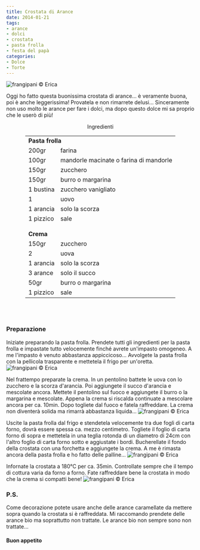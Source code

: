 ```yaml
---
title: Crostata di Arance
date: 2014-01-21
tags:
- arance
- dolci
- crostata
- pasta frolla
- festa del papà
categories:
- Dolce
- Torte
---
```

![](header.jpg "frangipani © Erica")

Oggi ho fatto questa buonissima crostata di arance... è veramente buona, poi è anche leggerissima! Provatela e non rimarrete delusi... Sinceramente non uso molto le arance per fare i dolci, ma dopo questo dolce mi sa proprio che le userò di più!


<div id="wrapper" style="text-align: center">
  <div id="yourdiv" style="display: inline-block;">
    <div class="ingredients">
      <div class="ingredients-title">Ingredienti</div>
      <table>
        <tbody>
          <tr>
            <td colspan="2"><b>Pasta frolla</b></td>
          </tr>
          <tr>
            <td>200gr</td>
            <td>farina</td>
          </tr>
          <tr>
            <td>100gr</td>
            <td>mandorle macinate o farina di mandorle</td>
          </tr>
          <tr>
            <td>150gr</td>
            <td>zucchero</td>
          </tr>
          <tr>
            <td>150gr</td>
            <td>burro o margarina</td>
          </tr>
          <tr>
            <td>1 bustina</td>
            <td>zucchero vanigliato</td>
          </tr>
          <tr>
            <td>1</td>
            <td>uovo</td>
          </tr>
          <tr>
            <td>1 arancia</td>
            <td>solo la scorza</td>
          </tr>
          <tr>
            <td>1 pizzico</td>
            <td>sale</td>
          </tr>
          <tr style="height: 15px;"></tr>
          <tr>          
            <td colspan="2"><b>Crema</b></td>
          </tr>
          <tr>
            <td>150gr</td>
            <td>zucchero</td>
          </tr>
          <tr>      
            <td>2</td>
            <td>uova</td>
          </tr>
          <tr>
            <td>1 arancia</td>
            <td>solo la scorza</td>
          </tr>
          <tr>
            <td>3 arance</td>
            <td>solo il succo</td>
          </tr>
          <tr>
            <td>50gr</td>
            <td>burro o margarina</td>
          </tr>
          <tr>
            <td>1 pizzico</td>
            <td>sale</td>       
          </tr>
        </tbody>
      </table>
      <br></br>
    </div>
  </div>
</div>


<h3>
  <font color="grey">
    <i class="fa fa-cogs"></i>
  </font> Preparazione
</h3>

Iniziate preparando la pasta frolla. Prendete tutti gli ingredienti per la pasta frolla e impastate tutto velocemente finché avrete un'impasto omogeneo. A me l'impasto è venuto abbastanza appiccicoso... Avvolgete la pasta frolla con la pellicola trasparente e mettetela il frigo per un'oretta.
![](frolla.jpg "frangipani © Erica")

Nel frattempo preparate la crema. In un pentolino battete le uova con lo zucchero e la scorza d'arancia. Poi aggiungete il succo d'arancia e mescolate ancora. Mettete il pentolino sul fuoco e aggiungete il burro o la margarina e mescolate. Appena la crema si riscalda continuate a mescolare ancora per ca. 10min. Dopo togliete dal fuoco e fatela raffreddare. La crema non diventerà solida ma rimarrà abbastanza liquida...
![](crema.jpg "frangipani © Erica")

Uscite la pasta frolla dal frigo e stendetela velocemente tra due fogli di carta forno, dovrà essere spessa ca. mezzo centimetro. Togliete il foglio di carta forno di sopra e mettetela in una teglia rotonda di un diametro di 24cm con l'altro foglio di carta forno sotto e aggiustate i bordi. Bucherellate il fondo della crostata con una forchetta e aggiungete la crema. A me è rimasta ancora della pasta frolla e ho fatto delle palline...
![](infornare.jpg "frangipani © Erica")

Infornate la crostata a 180°C per ca. 35min. Controllate sempre che il tempo di cottura varia da forno a forno. Fate raffreddare bene la crostata in modo che la crema si compatti bene!
![](risultato.jpg "frangipani © Erica")


<h3>
  <font color="#FFCC00">
    <i class="fa fa-lightbulb-o"></i>
  </font> P.S.
</h3>


Come decorazione potete usare anche delle arance caramellate da mettere sopra quando la crostata si è raffreddata. Mi raccomando prendete delle arance bio ma soprattutto non trattate. Le arance bio non sempre sono non trattate...

<h4>Buon appetito
  <font color="red">
    <i class="fa fa-smile-o"></i>
  </font>
</h4>